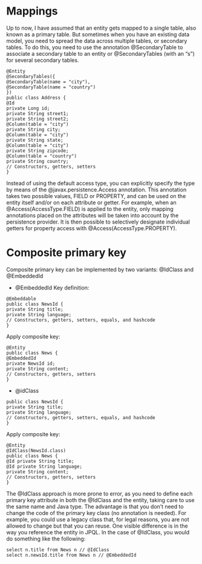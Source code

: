 Mappings
====
Up to now, I have assumed that an entity gets mapped to a single table, also known as a primary table. But sometimes
when you have an existing data model, you need to spread the data across multiple tables, or secondary tables. To do
this, you need to use the annotation @SecondaryTable to associate a secondary table to an entity or @SecondaryTables
(with an “s”) for several secondary tables.
```
@Entity
@SecondaryTables({
@SecondaryTable(name = "city"),
@SecondaryTable(name = "country")
})
public class Address {
@Id
private Long id;
private String street1;
private String street2;
@Column(table = "city")
private String city;
@Column(table = "city")
private String state;
@Column(table = "city")
private String zipcode;
@Column(table = "country")
private String country;
// Constructors, getters, setters
}
```

Instead of using the default access type, you can explicitly
specify the type by means of the @javax.persistence.Access annotation.
This annotation takes two possible values, FIELD or PROPERTY, and can be used on the entity itself and/or on
each attribute or getter. For example, when an @Access(AccessType.FIELD) is applied to the entity, only mapping
annotations placed on the attributes will be taken into account by the persistence provider. It is then possible to
selectively designate individual getters for property access with @Access(AccessType.PROPERTY).

Composite primary key
===
Composite primary key can be implemented by two variants: @IdClass and @EmbeddedId

* @EmbeddedId
Key definition:
```
@Embeddable
public class NewsId {
private String title;
private String language;
// Constructors, getters, setters, equals, and hashcode
}
```
Apply composite key:
```
@Entity
public class News {
@EmbeddedId
private NewsId id;
private String content;
// Constructors, getters, setters
}
```
* @idClass

```
public class NewsId {
private String title;
private String language;
// Constructors, getters, setters, equals, and hashcode
}
```
Apply composite key:
```
@Entity
@IdClass(NewsId.class)
public class News {
@Id private String title;
@Id private String language;
private String content;
// Constructors, getters, setters
}
```
The @IdClass approach is more prone to error, as you need to define each primary key attribute in both the
@IdClass and the entity, taking care to use the same name and Java type. The advantage is that you don’t need to
change the code of the primary key class (no annotation is needed). For example, you could use a legacy class that,
for legal reasons, you are not allowed to change but that you can reuse.
One visible difference is in the way you reference the entity in JPQL. In the case of @IdClass, you would do
something like the following:
```
select n.title from News n // @IdClass
select n.newsId.title from News n // @EmbeddedId
```

